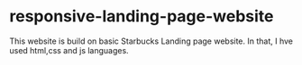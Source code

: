 # responsive-landing-page-website
This website is build on basic Starbucks Landing page website. In that, I hve used html,css and js languages. 
